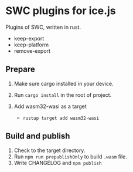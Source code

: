 # SWC plugins for ice.js
Plugins of SWC, written in rust.

- keep-export
- keep-platform
- remove-export

## Prepare

1. Make sure cargo installed in your device.

2. Run `cargo install` in the root of project.

3. Add wasm32-wasi as a target

   - 
     ```
     rustup target add wasm32-wasi
     ```

## Build and publish

1. Check to the target directory.
2. Run `npm run prepublishOnly` to build `.wasm` file.
3. Write CHANGELOG and `npm publish`